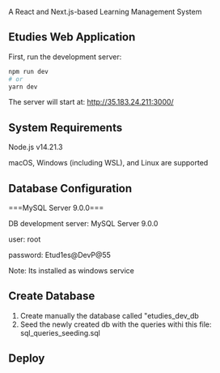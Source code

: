 A React and Next.js-based Learning Management System
## Etudies Web Application

First, run the development server:

```bash
npm run dev
# or
yarn dev
```
The server will start at: http://35.183.24.211:3000/

## System Requirements
Node.js v14.21.3

macOS, Windows (including WSL), and Linux are supported

## Database Configuration
===MySQL Server 9.0.0===

DB development server: MySQL Server 9.0.0

user: root

password: Etud1es@DevP@55

Note: Its installed as windows service

## Create Database

1. Create manually the database called "etudies_dev_db
2. Seed the newly created db with the queries withi this file: sql_queries_seeding.sql

## Deploy 


